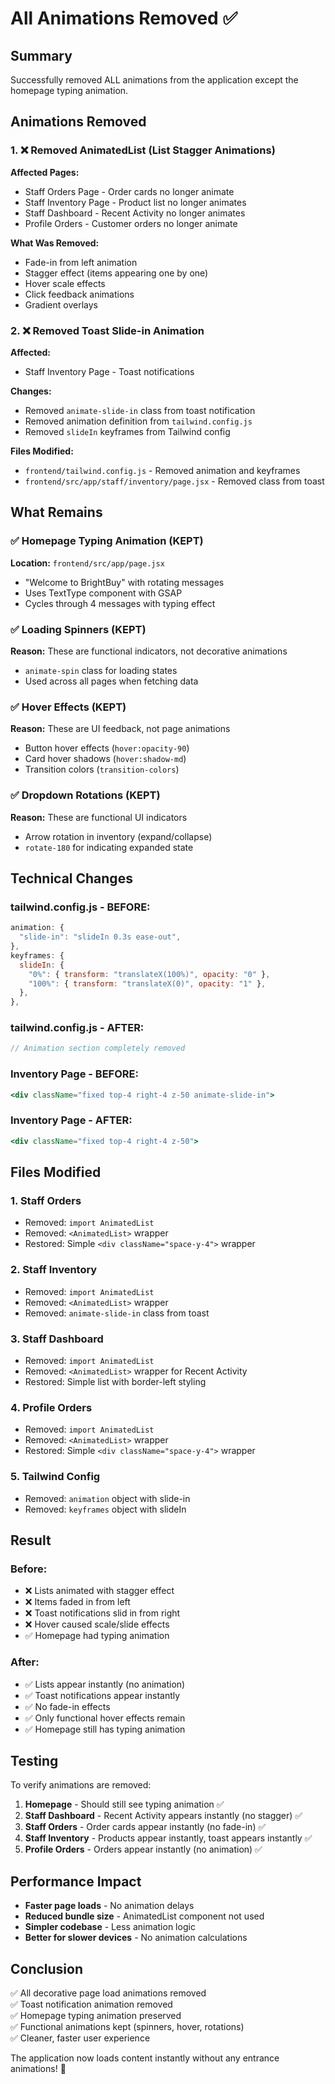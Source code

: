 # All Animations Removed ✅

## Summary
Successfully removed ALL animations from the application except the homepage typing animation.

## Animations Removed

### 1. ❌ Removed AnimatedList (List Stagger Animations)
**Affected Pages:**
- Staff Orders Page - Order cards no longer animate
- Staff Inventory Page - Product list no longer animates  
- Staff Dashboard - Recent Activity no longer animates
- Profile Orders - Customer orders no longer animate

**What Was Removed:**
- Fade-in from left animation
- Stagger effect (items appearing one by one)
- Hover scale effects
- Click feedback animations
- Gradient overlays

### 2. ❌ Removed Toast Slide-in Animation
**Affected:**
- Staff Inventory Page - Toast notifications

**Changes:**
- Removed `animate-slide-in` class from toast notification
- Removed animation definition from `tailwind.config.js`
- Removed `slideIn` keyframes from Tailwind config

**Files Modified:**
- `frontend/tailwind.config.js` - Removed animation and keyframes
- `frontend/src/app/staff/inventory/page.jsx` - Removed class from toast

## What Remains

### ✅ Homepage Typing Animation (KEPT)
**Location:** `frontend/src/app/page.jsx`
- "Welcome to BrightBuy" with rotating messages
- Uses TextType component with GSAP
- Cycles through 4 messages with typing effect

### ✅ Loading Spinners (KEPT)
**Reason:** These are functional indicators, not decorative animations
- `animate-spin` class for loading states
- Used across all pages when fetching data

### ✅ Hover Effects (KEPT)
**Reason:** These are UI feedback, not page animations
- Button hover effects (`hover:opacity-90`)
- Card hover shadows (`hover:shadow-md`)
- Transition colors (`transition-colors`)

### ✅ Dropdown Rotations (KEPT)
**Reason:** These are functional UI indicators
- Arrow rotation in inventory (expand/collapse)
- `rotate-180` for indicating expanded state

## Technical Changes

### tailwind.config.js - BEFORE:
```javascript
animation: {
  "slide-in": "slideIn 0.3s ease-out",
},
keyframes: {
  slideIn: {
    "0%": { transform: "translateX(100%)", opacity: "0" },
    "100%": { transform: "translateX(0)", opacity: "1" },
  },
},
```

### tailwind.config.js - AFTER:
```javascript
// Animation section completely removed
```

### Inventory Page - BEFORE:
```jsx
<div className="fixed top-4 right-4 z-50 animate-slide-in">
```

### Inventory Page - AFTER:
```jsx
<div className="fixed top-4 right-4 z-50">
```

## Files Modified

### 1. Staff Orders
- Removed: `import AnimatedList`
- Removed: `<AnimatedList>` wrapper
- Restored: Simple `<div className="space-y-4">` wrapper

### 2. Staff Inventory  
- Removed: `import AnimatedList`
- Removed: `<AnimatedList>` wrapper
- Removed: `animate-slide-in` class from toast

### 3. Staff Dashboard
- Removed: `import AnimatedList`
- Removed: `<AnimatedList>` wrapper for Recent Activity
- Restored: Simple list with border-left styling

### 4. Profile Orders
- Removed: `import AnimatedList`
- Removed: `<AnimatedList>` wrapper
- Restored: Simple `<div className="space-y-4">` wrapper

### 5. Tailwind Config
- Removed: `animation` object with slide-in
- Removed: `keyframes` object with slideIn

## Result

### Before:
- ❌ Lists animated with stagger effect
- ❌ Items faded in from left
- ❌ Toast notifications slid in from right
- ❌ Hover caused scale/slide effects
- ✅ Homepage had typing animation

### After:
- ✅ Lists appear instantly (no animation)
- ✅ Toast notifications appear instantly
- ✅ No fade-in effects
- ✅ Only functional hover effects remain
- ✅ Homepage still has typing animation

## Testing

To verify animations are removed:

1. **Homepage** - Should still see typing animation ✅
2. **Staff Dashboard** - Recent Activity appears instantly (no stagger) ✅
3. **Staff Orders** - Order cards appear instantly (no fade-in) ✅
4. **Staff Inventory** - Products appear instantly, toast appears instantly ✅
5. **Profile Orders** - Orders appear instantly (no animation) ✅

## Performance Impact

- **Faster page loads** - No animation delays
- **Reduced bundle size** - AnimatedList component not used
- **Simpler codebase** - Less animation logic
- **Better for slower devices** - No animation calculations

## Conclusion

✅ All decorative page load animations removed  
✅ Toast notification animation removed  
✅ Homepage typing animation preserved  
✅ Functional animations kept (spinners, hover, rotations)  
✅ Cleaner, faster user experience

The application now loads content instantly without any entrance animations! 🚀
